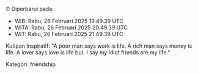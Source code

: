 ⏰ Diperbarui pada:
- WIB: Rabu, 26 Februari 2025 19.49.39 UTC
- WITA: Rabu, 26 Februari 2025 20.49.39 UTC
- WIT: Rabu, 26 Februari 2025 21.49.39 UTC

Kutipan Inspiratif:
"A poor man says work is life. A rich man says money is life. A lover says love is life but. I say my idiot friends are my life."


Kategori: friendship

